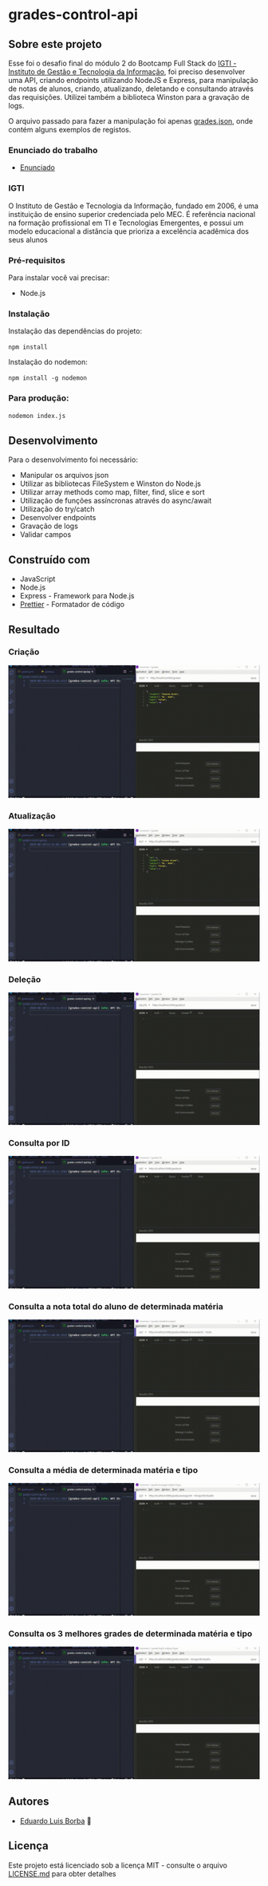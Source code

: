 # grades-control-api

## Sobre este projeto
Esse foi o desafio final do módulo 2 do Bootcamp Full Stack do [IGTI - Instituto de Gestão e Tecnologia da Informação](https://www.igti.com.br/), foi preciso desenvolver uma API, criando endpoints utilizando NodeJS e Express, para manipulação de notas de alunos, criando, atualizando, deletando e consultando através das requisições. Utilizei também a biblioteca Winston para a gravação de logs. 

O arquivo passado para fazer a manipulação foi apenas [grades.json](https://github.com/DuhBorba/grades-control-api/blob/master/src/grades.json), onde contém 
alguns exemplos de registos.

### Enunciado do trabalho
* [Enunciado](https://github.com/DuhBorba/grades-control-api/blob/master/enunciado.pdf)

### IGTI
O Instituto de Gestão e Tecnologia da Informação, fundado em 2006, é uma instituição de ensino superior credenciada pelo MEC. 
É referência nacional na formação profissional em TI e Tecnologias Emergentes, e possui um modelo educacional a distância que prioriza a excelência acadêmica dos seus alunos

### Pré-requisitos

Para instalar você vai precisar:

* Node.js

### Instalação

Instalação das dependências do projeto:

``
npm install
``

Instalação do nodemon:

``
npm install -g nodemon
``

### Para produção:

``
nodemon index.js
``

## Desenvolvimento

Para o desenvolvimento foi necessário:
* Manipular os arquivos json
* Utilizar as bibliotecas FileSystem e Winston do Node.js
* Utilizar array methods como map, filter, find, slice e sort
* Utilização de funções assíncronas através do async/await
* Utilização do try/catch
* Desenvolver endpoints
* Gravação de logs
* Validar campos


## Construído com

* JavaScript
* Node.js
* Express - Framework para Node.js
* [Prettier](https://prettier.io/) - Formatador de código

## Resultado

### Criação
![GIF do POST](https://github.com/DuhBorba/grades-control-api/blob/master/demo-POST.gif)

### Atualização
![GIF do PUT](https://github.com/DuhBorba/grades-control-api/blob/master/demo-PUT.gif)

### Deleção
![GIF do DELETE](https://github.com/DuhBorba/grades-control-api/blob/master/demo-DELETE.gif)

### Consulta por ID
![GIF do GET id](https://github.com/DuhBorba/grades-control-api/blob/master/demo-GET-id.gif)

### Consulta a nota total do aluno de determinada matéria
![GIF do GET total](https://github.com/DuhBorba/grades-control-api/blob/master/demo-GET-total.gif)

### Consulta a média de determinada matéria e tipo
![GIF do GET average](https://github.com/DuhBorba/grades-control-api/blob/master/demo-GET-average.gif)

### Consulta os 3 melhores grades de determinada matéria e tipo
![GIF do GET top 3](https://github.com/DuhBorba/grades-control-api/blob/master/demo-GET-top3.gif)

## Autores

* [Eduardo Luis Borba](https://github.com/DuhBorba) :rocket:

## Licença

Este projeto está licenciado sob a licença MIT - consulte o arquivo [LICENSE.md](LICENSE.md) para obter detalhes
